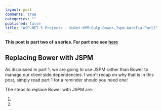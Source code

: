 ```yaml
---
layout: post
comments: true
categories: ""
published: false
title: "ASP.NET 5 Projects - NuGet-NPM-Gulp-Bower-Jspm-Aurelia-Part2"
---
```




**This post is part two of a series. For part one see [here](http://darrelltunnell.net/blog/2015/08/16/aurelia-and-asp-net-5-mvc/)**

## Replacing Bower with JSPM
As discussed in part 1, we are going to use JSPM rather than Bower to manage our client side dependencies. I won't recap on why that is in this post, simply read part 1 for a reminder should you need one!

The steps to replace Bower with JSPM are:

1.
2.
